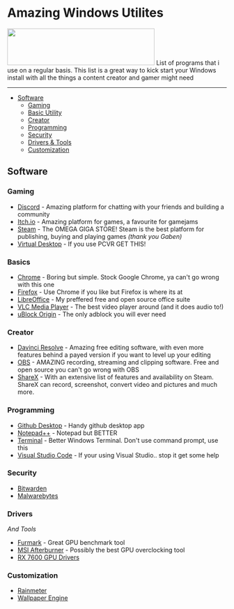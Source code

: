 # Amazing Windows Utilites
<img height="84" width="338.25" src="https://img.shields.io/badge/Windows-%23ffffff?style=for-the-badge&logo=windows&logoColor=%230078D4">
List of programs that i use on a regular basis. This list is a great way to kick start your Windows install with all the things a content creator and gamer might need

<hr>

- [Software](#software)
  - [Gaming](#gaming)
  - [Basic Utility](#basics)
  - [Creator](#creator)
  - [Programming](#programming)
  - [Security](#security)
  - [Drivers & Tools](#drivers)
  - [Customization](#customization)

## Software

### Gaming
  - [Discord](https://discord.com) - Amazing platform for chatting with your friends and building a community
  - [Itch.io](https://itch.io/) - Amazing platform for games, a favourite for gamejams
  - [Steam](https://store.steampowered.com/about/) - The OMEGA GIGA STORE! Steam is the best platform for publishing, buying and playing games <i>(thank you Gaben)</i>
  - [Virtual Desktop](https://www.vrdesktop.net/) - If you use PCVR GET THIS!

### Basics
  - [Chrome](https://www.google.com/chrome/) - Boring but simple. Stock Google Chrome, ya can't go wrong with this one
  - [Firefox](https://www.mozilla.org/en-US/firefox/) - Use Chrome if you like but Firefox is where its at
  - [LibreOffice](https://www.libreoffice.org/) - My preffered free and open source office suite
  - [VLC Media Player](https://www.videolan.org/) - The best video player around (and it does audio to!)
  - [uBlock Origin](https://ublockorigin.com/) - The only adblock you will ever need

### Creator

  - [Davinci Resolve](https://www.blackmagicdesign.com/event/davinciresolvedownload) - Amazing free editing software, with even more features behind a payed version if you want to level up your editing
  - [OBS](https://obsproject.com/) - AMAZING recording, streaming and clipping software. Free and open source you can't go wrong with OBS
  - [ShareX](https://getsharex.com/) - With an extensive list of features and availability on Steam. ShareX can record, screenshot, convert video and pictures and much more.

### Programming

  - [Github Desktop](https://desktop.github.com/) - Handy github desktop app
  - [Notepad++](https://notepad-plus-plus.org/downloads/) - Notepad but BETTER
  - [Terminal](https://apps.microsoft.com/detail/9n0dx20hk701?hl=en-US&gl=US) - Better Windows Terminal. Don't use command prompt, use this
  - [Visual Studio Code](https://code.visualstudio.com/) - If your using Visual Studio.. stop it get some help

### Security

  - [Bitwarden](https://bitwarden.com/)
  - [Malwarebytes](https://www.malwarebytes.com/)

### Drivers
<i> And Tools </i>

  - [Furmark](https://geeks3d.com/furmark/) - Great GPU benchmark tool
  - [MSI Afterburner](https://www.msi.com/Landing/afterburner/graphics-cards) - Possibly the best GPU overclocking tool
  - [RX 7600 GPU Drivers](https://www.amd.com/en/support/graphics/amd-radeon-rx-7000-series/amd-radeon-rx-7600-series/amd-radeon-rx-7600)

### Customization

  - [Rainmeter](https://www.rainmeter.net/)
  - [Wallpaper Engine](https://www.wallpaperengine.io/en)